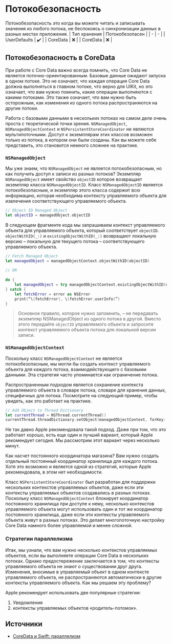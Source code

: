 # Потокобезопасность
Потокобезопасность это когда вы можете читать и записывать значения из любого потока, не беспокоясь о синхронизации данных в разных местах приложения.
| Тип хранения | Потокобезопасен |
| - | - |
| UserDefaults | ✔️ |
| CoreData | ❌ |
| CoreData | ❌ |



## Потокобезопасность в CoreData
При работе с Core Data важно всегда помнить, что Core Data не является поточно-ориентированным. Базовые данные ожидают запуска в одном потоке. Это не означает, что каждая операция Core Data должна выполняться в главном потоке, что верно для UIKit, но это означает, что вам нужно помнить, какие операции выполняются с какими потоками. Это также означает, что вам нужно быть осторожным, как изменения из одного потока распространяются на другие потоки.

Работа с базовыми данными в нескольких потоках на самом деле очень проста с теоретической точки зрения. `NSManagedObject`, `NSManagedObjectContext` и `NSPersistentStoreCoordinator` не являются мультипоточными. Доступ к экземплярам этих классов возможен только из потока, в котором они были созданы. Как вы можете себе представить, это становится немного сложнее на практике.

### `NSManagedObject`
Мы уже знаем, что `NSManagedObject` не является потокобезопасным, но как получить доступ к записи из разных потоков? Экземпляр `NSManagedObject` имеет свойство `objectID` которое возвращает экземпляр класса `NSManagedObjectID`. Класс `NSManagedObjectID` является потокобезопасным, и экземпляр этого класса содержит всю информацию, которая необходима контексту управляемого объекта для извлечения соответствующего управляемого объекта.
```swift
// Object ID Managed Object
let objectID = managedObject.objectID
```
В следующем фрагменте кода мы запрашиваем контекст управляемого объекта для управляемого объекта, который соответствует `objectID`. `objectWithID(_:)` и `existingObjectWithID(_:)` возвращают локальную версию – локальную для текущего потока – соответствующего управляемого объекта.
```swift
// Fetch Managed Object
let managedObject = managedObjectContext.objectWithID(objectID)
 
// OR
 
do {
    let managedObject = try managedObjectContext.existingObjectWithID(objectID)
} catch {
    let fetchError = error as NSError
    print(“\(fetchError), \(fetchError.userInfo)”)
}
```
> Основное правило, которое нужно запомнить, – не передавать экземпляр NSManagedObject из одного потока в другой. Вместо этого передайте `objectID` управляемого объекта и запросите контекст управляемого объекта потока для локальной версии записи.

### `NSManagedObjectContext`
Поскольку класс `NSManagedObjectContext` не является потокобезопасным, мы могли бы создать контекст управляемого объекта для каждого потока, взаимодействующего с базовыми данными. Эта стратегия часто упоминается как ограничение потока.

Распространенным подходом является сохранение контекста управляемого объекта в словаре потока, словаре для хранения данных, специфичных для потока. Посмотрите на следующий пример, чтобы увидеть, как это работает на практике.
```swift
// Add Object to Thread Dictionary
let currentThread = NSThread.currentThread()
currentThread.threadDictionary.setObject(managedObjectContext, forKey: “managedObjectContext”)
```
Не так давно Apple рекомендовала такой подход. Даже при том, что это работает хорошо, есть еще один и лучший вариант, который Apple рекомендует сегодня. Мы рассмотрим этот вариант через несколько минут.

Как насчет постоянного координатора магазина? Вам нужно создать отдельный постоянный координатор хранилища для каждого потока. Хотя это возможно и является одной из стратегий, которые Apple рекомендовала, в этом нет необходимости.

Класс `NSPersistentStoreCoordinator` был разработан для поддержки нескольких контекстов управляемых объектов, даже если эти контексты управляемых объектов создавались в разных потоках. Поскольку класс `NSManagedObjectContext` блокирует координатор постоянного хранилища при доступе к нему, несколько контекстов управляемого объекта могут использовать один и тот же координатор постоянного хранилища, даже если эти контексты управляемого объекта живут в разных потоках. Это делает многопоточную настройку Core Data намного более управляемой и менее сложной.

### Стратегии параллелизма
Итак, мы узнали, что вам нужно несколько контекстов управляемых объектов, если вы выполняете операции Core Data в нескольких потоках. Однако предостережение заключается в том, что контексты управляемого объекта не знают о существовании друг друга. Изменения, вносимые в управляемый объект в одном контексте управляемого объекта, не распространяются автоматически в другие контексты управляемого объекта. Как мы решаем эту проблему?

Apple рекомендует использовать две популярные стратегии: 
1. Уведомления
2. контексты управляемых объектов «родитель-потомок». 

## Источники
- [CoreData и Swift: параллелизм](https://coderlessons.com/articles/mobilnaia-razrabotka-articles/osnovnye-dannye-i-swift-parallelizm)
